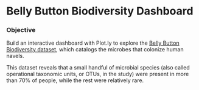 # Belly Button Biodiversity Dashboard

### Objective

Build an interactive dashboard with Plot.ly to explore the [Belly Button Biodiversity dataset](http://robdunnlab.com/projects/belly-button-biodiversity/), which catalogs the microbes that colonize human navels.

This dataset reveals that a small handful of microbial species (also called operational taxonomic units, or OTUs, in the study) were present in more than 70% of people, while the rest were relatively rare.
